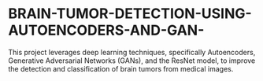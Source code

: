 # BRAIN-TUMOR-DETECTION-USING-AUTOENCODERS-AND-GAN-
 This project leverages deep learning techniques,  specifically Autoencoders, Generative Adversarial Networks (GANs), and the ResNet  model, to improve the detection and classification of brain tumors from medical images.
